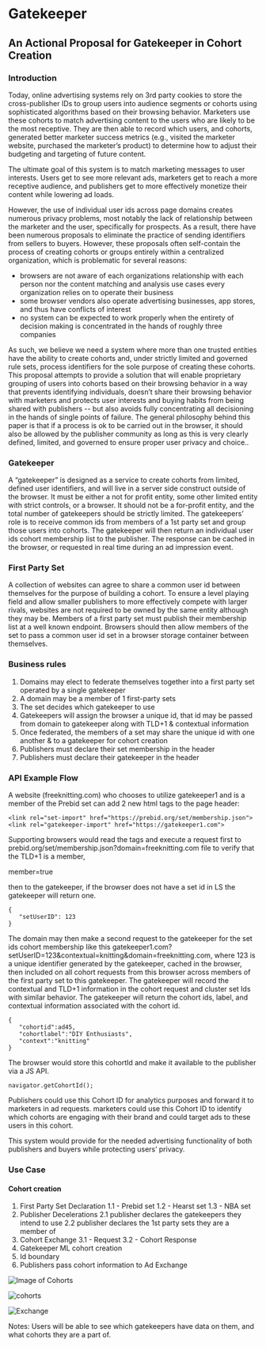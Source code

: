 # Gatekeeper

## An Actional Proposal for Gatekeeper in Cohort Creation 

### Introduction

Today, online advertising systems rely on 3rd party cookies to store the cross-publisher IDs  to group users into audience segments or cohorts using sophisticated algorithms based on their browsing behavior. Marketers use these cohorts to match advertising content to the users who are likely to be the most receptive. They are then able to record which users, and cohorts, generated better marketer success metrics (e.g., visited the marketer website, purchased the marketer’s product) to determine how to adjust their budgeting and targeting of future content.

The ultimate goal of this system is to match marketing messages to user interests. Users get to see more relevant ads, marketers get to reach a more receptive audience, and publishers get to more effectively monetize their content while lowering ad loads.  

However, the use of individual user ids across page domains creates numerous privacy problems, most notably the lack of relationship between the marketer and the user, specifically for prospects. As a result, there have been numerous proposals to eliminate the practice of sending identifiers from sellers to buyers. However, these proposals often self-contain the process of creating cohorts or groups entirely within a centralized organization, which is problematic for several reasons:

* browsers are not aware of each organizations relationship with each person nor the content matching and analysis use cases every organization relies on to operate their business 
* some browser vendors also operate advertising businesses, app stores, and thus have conflicts of interest 
* no system can be expected to work properly when the entirety of decision making is concentrated in the hands of roughly three companies
 
As such, we believe we need a system where more than one trusted entities have the ability to create cohorts and, under strictly limited and governed rule sets, process identifiers for the sole purpose of creating these cohorts. This proposal attempts to provide a solution that will enable proprietary grouping of users into cohorts based on their browsing behavior in a way that prevents identifying individuals, doesn’t share their browsing behavior with marketers and protects user interests and buying habits from being shared with publishers -- but also avoids fully concentrating all decisioning in the hands of single points of failure. The general philosophy behind this paper is that if a process is ok to be carried out in the browser, it should also be allowed by the publisher community as long as this is very clearly defined, limited, and governed to ensure proper user privacy and choice..

### Gatekeeper
A “gatekeeper” is designed as a service to create cohorts from limited, defined user identifiers, and will live in a server side construct outside of the browser. It must be either a not for profit entity, some other limited entity with strict controls, or a browser. It should not be a for-profit entity, and the total number of gatekeepers should be strictly limited. The gatekeepers’ role is to receive common ids from members of a 1st party set and group  those users into cohorts.  The gatekeeper will then return an individual user ids cohort membership list to the publisher.  The response can be cached in the browser, or requested in real time during an ad impression event. 
### First Party Set
A collection of websites can agree to share a common user id between themselves for the purpose of building a cohort.  To ensure a level playing field and allow smaller publishers to more effectively compete with larger rivals, websites are not required to be owned by the same entity although they may be.  Members of a first party set must publish their membership list at a well known endpoint.  Browsers should then allow members of the set to pass a common user id set in a browser storage container between themselves.
### Business rules
1. Domains may elect to federate themselves together into a first party set operated by a single gatekeeper
2. A domain may be a member of 1 first-party sets
3. The set decides which gatekeeper to use
4. Gatekeepers will assign the browser a unique id, that id may be passed from domain to gatekeeper along with TLD+1 & contextual information
5. Once federated, the members of a set may share the unique id with one another & to a gatekeeper for cohort creation
6. Publishers must declare their set membership in the header
7. Publishers must declare their gatekeeper in the header
### API Example Flow

A website (freeknitting.com) who chooses to utilize gatekeeper1 and is a member of the Prebid set can add 2 new html tags to the page header:

```
<link rel="set-import" href="https://prebid.org/set/membership.json">
<link rel="gatekeeper-import" href="https://gatekeeper1.com">
```

Supporting browsers would read the tags and execute a request first to prebid.org/set/membership.json?domain=freeknitting.com file to verify that the TLD+1 is a member, 

member=true

then to the gatekeeper, if the browser does not have a set id in LS the gatekeeper will return one. 

```
{
   "setUserID": 123
}
```

The domain may then make a second request to the gatekeeper for the set ids cohort membership like this gatekeeper1.com?setUserID=123&contextual=knitting&domain=freeknitting.com, where 123 is a unique identifier generated by the gatekeeper, cached in the browser, then included on all cohort requests from this browser across members of the first party set to this gatekeeper.  The gatekeeper will record the contextual and TLD+1 information in the cohort request and cluster set Ids with similar behavior.  The gatekeeper will return the cohort ids, label, and contextual information associated with the cohort id.

``` 
{
   "cohortid":ad45,
   "cohortlabel":"DIY Enthusiasts",
   "context":"knitting"
}
```

The browser would store this cohortId and make it available to the publisher via a JS API.

```
navigator.getCohortId();
```

Publishers could use this Cohort ID for analytics purposes and forward it to marketers in ad requests. marketers could use this Cohort ID to identify which cohorts are engaging with their brand and could target ads to these users in this cohort.

This system would provide for the needed advertising functionality of both publishers and buyers while protecting users’ privacy.

### Use Case
#### Cohort creation
1. First Party Set Declaration
  1.1 - Prebid set
  1.2 - Hearst set
  1.3 - NBA set
2. Publisher Decelerations
  2.1 publisher declares the gatekeepers they intend to use
  2.2 publisher declares the 1st party sets they are a member of
3. Cohort Exchange
  3.1 - Request
  3.2 - Cohort Response
4. Gatekeeper ML cohort creation
5. Id boundary
6. Publishers pass cohort information to Ad Exchange

![Image of Cohorts](https://user-images.githubusercontent.com/14223042/87160801-c7170b00-c280-11ea-8354-845426fa0188.png)

![cohorts](https://user-images.githubusercontent.com/14223042/87161230-7358f180-c281-11ea-8577-aec36a226417.png)

![Exchange](https://user-images.githubusercontent.com/14223042/87161326-9c798200-c281-11ea-8504-18911b463e4e.png)

Notes:
Users will be able to see which gatekeepers have data on them, and what cohorts they are a part of.
